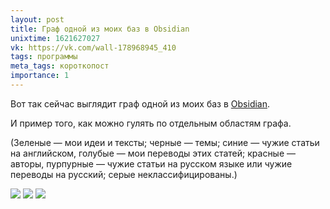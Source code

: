 ```yaml
---
layout: post
title: Граф одной из моих баз в Obsidian
unixtime: 1621627027
vk: https://vk.com/wall-178968945_410
tags: программы
meta_tags: короткопост
importance: 1
---
```

Вот так сейчас выглядит граф одной из моих баз в [Obsidian](408.html). 

И пример того, как можно гулять по отдельным областям графа.

(Зеленые — мои идеи и тексты; черные — темы; синие — чужие статьи на английском, голубые — мои переводы этих статей; красные — авторы, пурпурные — чужие статьи на русском языке или чужие переводы на русский; серые неклассифицированы.)

<img src="images/279356204-457239150.jpg">
<img src="images/279356204-457239151.jpg">
<img src="images/279356204-457239152.jpg">